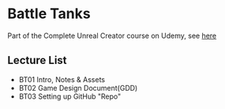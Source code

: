 # Battle Tanks

Part of the Complete Unreal Creator course on Udemy, see [here](https://www.udemy.com/unrealcourse?couponCode=GitHubDiscount)

## Lecture List
* BT01 Intro, Notes & Assets
* BT02 Game Design Document(GDD)
* BT03 Setting up GitHub "Repo"
